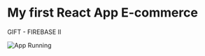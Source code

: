# My first React App E-commerce

GIFT - FIREBASE II

![App Running](https://github.com/joseguti99/DB-IMG-PUBLIC/blob/main/gift/FIREBASE-2.gif)